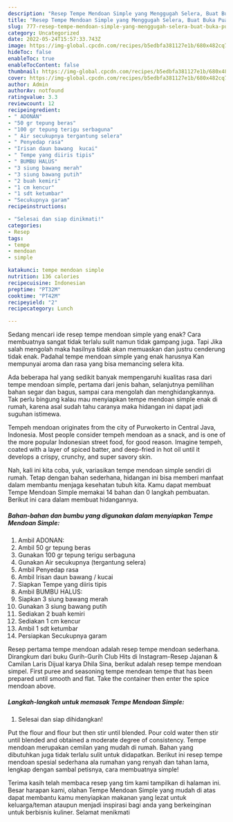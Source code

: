 ```yaml
---
description: "Resep Tempe Mendoan Simple yang Menggugah Selera, Buat Buka Puasa Menggugah Selera"
title: "Resep Tempe Mendoan Simple yang Menggugah Selera, Buat Buka Puasa Menggugah Selera"
slug: 777-resep-tempe-mendoan-simple-yang-menggugah-selera-buat-buka-puasa-menggugah-selera
category: Uncategorized
date: 2022-05-24T15:57:33.743Z
image: https://img-global.cpcdn.com/recipes/b5edbfa381127e1b/680x482cq70/tempe-mendoan-simple-foto-resep-utama.jpg
hideToc: false
enableToc: true
enableTocContent: false
thumbnail: https://img-global.cpcdn.com/recipes/b5edbfa381127e1b/680x482cq70/tempe-mendoan-simple-foto-resep-utama.jpg
cover: https://img-global.cpcdn.com/recipes/b5edbfa381127e1b/680x482cq70/tempe-mendoan-simple-foto-resep-utama.jpg
author: Admin
authorAv: notfound
ratingvalue: 3.3
reviewcount: 12
recipeingredient:
- " ADONAN"
- "50 gr tepung beras"
- "100 gr tepung terigu serbaguna"
- " Air secukupnya tergantung selera"
- " Penyedap rasa"
- "Irisan daun bawang  kucai"
- " Tempe yang diiris tipis"
- " BUMBU HALUS"
- "3 siung bawang merah"
- "3 siung bawang putih"
- "2 buah kemiri"
- "1 cm kencur"
- "1 sdt ketumbar"
- "Secukupnya garam"
recipeinstructions:

- "Selesai dan siap dinikmati!"
categories:
- Resep
tags:
- tempe
- mendoan
- simple

katakunci: tempe mendoan simple 
nutrition: 136 calories
recipecuisine: Indonesian
preptime: "PT32M"
cooktime: "PT42M"
recipeyield: "2"
recipecategory: Lunch

---
```



Sedang mencari ide resep tempe mendoan simple yang enak? Cara membuatnya sangat tidak terlalu sulit namun tidak gampang juga. Tapi Jika salah mengolah maka hasilnya tidak akan memuaskan dan justru cenderung tidak enak. Padahal tempe mendoan simple yang enak harusnya Kan mempunyai aroma dan rasa yang bisa memancing selera kita.


Ada beberapa hal yang sedikit banyak mempengaruhi kualitas rasa dari tempe mendoan simple, pertama dari jenis bahan, selanjutnya pemilihan bahan segar dan bagus, sampai cara mengolah dan menghidangkannya. Tak perlu bingung kalau mau menyiapkan tempe mendoan simple enak di rumah, karena asal sudah tahu caranya maka hidangan ini dapat jadi suguhan istimewa.

Tempeh mendoan originates from the city of Purwokerto in Central Java, Indonesia. Most people consider tempeh mendoan as a snack, and is one of the more popular Indonesian street food, for good reason. Imagine tempeh, coated with a layer of spiced batter, and deep-fried in hot oil until it develops a crispy, crunchy, and super savory skin.


Nah, kali ini kita coba, yuk, variasikan tempe mendoan simple sendiri di rumah. Tetap dengan bahan sederhana, hidangan ini bisa memberi manfaat dalam membantu menjaga kesehatan tubuh kita. Kamu dapat membuat Tempe Mendoan Simple memakai 14 bahan dan 0 langkah pembuatan. Berikut ini cara dalam membuat hidangannya.

<!--inarticleads1-->

##### Bahan-bahan dan bumbu yang digunakan dalam menyiapkan Tempe Mendoan Simple:

1. Ambil  ADONAN:
1. Ambil 50 gr tepung beras
1. Gunakan 100 gr tepung terigu serbaguna
1. Gunakan  Air secukupnya (tergantung selera)
1. Ambil  Penyedap rasa
1. Ambil Irisan daun bawang / kucai
1. Siapkan  Tempe yang diiris tipis
1. Ambil  BUMBU HALUS:
1. Siapkan 3 siung bawang merah
1. Gunakan 3 siung bawang putih
1. Sediakan 2 buah kemiri
1. Sediakan 1 cm kencur
1. Ambil 1 sdt ketumbar
1. Persiapkan Secukupnya garam


Resep pertama tempe mendoan adalah resep tempe mendoan sederhana. Dirangkum dari buku Gurih-Gurih Club Hits di Instagram-Resep Jajanan &amp; Camilan Laris Dijual karya Dhila Sina, berikut adalah resep tempe mendoan simpel. First puree and seasoning tempe mendean tempe that has been prepared until smooth and flat. Take the container then enter the spice mendoan above. 

<!--inarticleads2-->

##### Langkah-langkah untuk memasak Tempe Mendoan Simple:


1. Selesai dan siap dihidangkan!

Put the flour and flour but then stir until blended. Pour cold water then stir until blended and obtained a moderate degree of consistency. Tempe mendoan merupakan cemilan yang mudah di rumah. Bahan yang dibutuhkan juga tidak terlalu sulit untuk didapatkan. Berikut ini resep tempe mendoan spesial sederhana ala rumahan yang renyah dan tahan lama, lengkap dengan sambal petisnya, cara membuatnya simple! 

Terima kasih telah membaca resep yang tim kami tampilkan di halaman ini. Besar harapan kami, olahan Tempe Mendoan Simple yang mudah di atas dapat membantu kamu menyiapkan makanan yang lezat untuk keluarga/teman ataupun menjadi inspirasi bagi anda yang berkeinginan untuk berbisnis kuliner. Selamat menikmati

